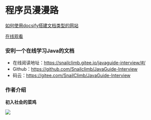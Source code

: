 # 程序员漫漫路

[如何使用docsify搭建文档类型的网站](./docs/how-to-use-docsify.md)

[在线观看](https://hduhuximing.github.io/My-blog/.)

### 安利一个在线学习Java的文档

- 在线阅读地址：https://snailclimb.gitee.io/javaguide-interview/#/
- Github：https://github.com/Snailclimb/JavaGuide-Interview
- 码云：https://gitee.com/SnailClimb/JavaGuide-Interview

### 作者介绍

**初入社会的菜鸡**

![](https://imgkr.cn-bj.ufileos.com/66f3a716-b3cc-469b-9b61-8be00244305c.png)